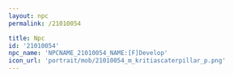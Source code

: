 ```yaml
---
layout: npc
permalink: /21010054

title: Npc
id: '21010054'
npc_name: 'NPCNAME_21010054_NAME:[F]Develop'
icon_url: 'portrait/mob/21010054_m_kritiascaterpillar_p.png'
---
```

